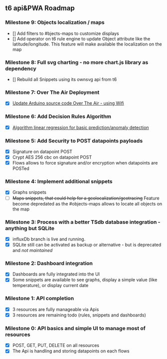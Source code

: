 ## t6 api&PWA Roadmap
### Milestone 9: Objects localization / maps
  - [] Add filters to #bjects-maps to customize displays
  - [] Add operator on t6 rule engine to update Object attribute like the latitude/longitude. This feature will make available the localization on the map

### Milestone 8: Full svg charting - no more chart.js library as dependency
  - [] Rebuild all Snippets using its ownsvg api from t6
  
### Milestone 7: Over The Air Deployment
  - [x] [Update Arduino source code Over The Air - using Wifi](https://api.internetcollaboratif.info/news/2020-04-11-newsletter-ota)
  
### Milestone 6: Add Decision Rules Algorithm
  - [x] [Algorithm linear regression for basic prediction/anomaly detection](https://api.internetcollaboratif.info/news/2020-03-10-newsletter-linearegression)
  
### Milestone 5: Add Security to POST datapoints payloads
  - [x] Signature on datapoint POST
  - [x] Crypt AES 256 cbc on datapoint POST
  - [x] Flows allows to force signature and/or encryption when datapoints are POSTed

### Milestone 4: Implement additional snippets
  - [x] Graphs snippets
  - [ ] ~~Maps snippets, that could help for a geolocalization/geotracing~~ Feature become depredated as the #objects-maps allows to locate all objects on the map

### Milestone 3: Process with a better TSdb database integration - anything but SQLite
  - [x] influxDb branch is live and running.
  - [x] SQLite still can be activated as backup or alternative - but is deprecated and *not maintained*

### Milestone 2: Dashboard integration
  - [x] Dashboards are fully integrated into the UI
  - [x] Some snippets are available to see graphs, display a simple value (like temperature), or display current date

### Milestone 1: API completion
  - [x] 3 resources are fully manageable via Apis
  - [x] 3 resources are remaining todo (rules, snippets and dashboards)

### Milestone 0: API basics and simple UI to manage most of resources
  - [x] POST, GET, PUT, DELETE on all resources
  - [x] The Api is handling and storing datapoints on each flows

